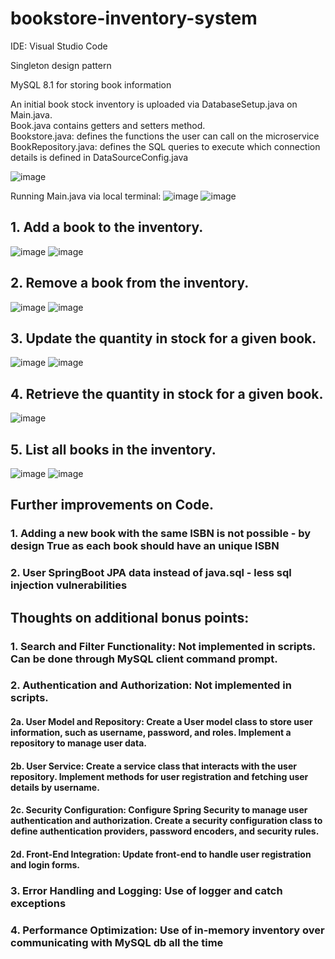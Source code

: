 # bookstore-inventory-system

IDE: Visual Studio Code

Singleton design pattern

MySQL 8.1 for storing book information

An initial book stock inventory is uploaded via DatabaseSetup.java on Main.java.\
Book.java contains getters and setters method.\
Bookstore.java: defines the functions the user can call on the microservice\
BookRepository.java: defines the SQL queries to execute which connection details is defined in DataSourceConfig.java

![image](https://github.com/JanetZhangXiaodan/bookstore-inventory-system/assets/15668158/56686501-4d7f-4da1-8f38-6196608fbad9)

Running Main.java via local terminal:
![image](https://github.com/JanetZhangXiaodan/bookstore-inventory-system/assets/15668158/9c6461d1-e8f0-43ff-86d6-72d9b1edc522)
![image](https://github.com/JanetZhangXiaodan/bookstore-inventory-system/assets/15668158/64559dfe-a3a5-4d9f-b5bf-1648d4e32338)


## 1. Add a book to the inventory.
![image](https://github.com/JanetZhangXiaodan/bookstore-inventory-system/assets/15668158/3a5ea1d7-d01d-420b-9352-b3c40460f0c0)
![image](https://github.com/JanetZhangXiaodan/bookstore-inventory-system/assets/15668158/d547accb-8f85-4f3c-a73e-abc1edbb0ea2)


## 2. Remove a book from the inventory.
![image](https://github.com/JanetZhangXiaodan/bookstore-inventory-system/assets/15668158/edb54ac9-abdc-409d-87db-62d3f5554c9e)
![image](https://github.com/JanetZhangXiaodan/bookstore-inventory-system/assets/15668158/b7b616f3-05f7-47c4-9a5c-235bd794608c)


## 3. Update the quantity in stock for a given book.
![image](https://github.com/JanetZhangXiaodan/bookstore-inventory-system/assets/15668158/75fec88f-9457-43b8-9d67-5e238aa82a87)
![image](https://github.com/JanetZhangXiaodan/bookstore-inventory-system/assets/15668158/c5fbd172-bbbd-45b4-bcae-d8db126e7226)


## 4. Retrieve the quantity in stock for a given book.
![image](https://github.com/JanetZhangXiaodan/bookstore-inventory-system/assets/15668158/9d3d6a4c-5a30-4636-87cf-9e71ec88acbd)

## 5. List all books in the inventory.
![image](https://github.com/JanetZhangXiaodan/bookstore-inventory-system/assets/15668158/21f6f7b6-9972-4b4e-8e7b-78e100a45d77)
![image](https://github.com/JanetZhangXiaodan/bookstore-inventory-system/assets/15668158/5e581911-7e8b-4460-99b3-08cfe68b27b9)


## Further improvements on Code.
### 1. Adding a new book with the same ISBN is not possible - by design True as each book should have an unique ISBN
### 2. User SpringBoot JPA data instead of java.sql - less sql injection vulnerabilities 


## Thoughts on additional bonus points:
### 1. Search and Filter Functionality: Not implemented in scripts. Can be done through MySQL client command prompt.
### 2. Authentication and Authorization: Not implemented in scripts.
#### 2a. User Model and Repository: Create a User model class to store user information, such as username, password, and roles. Implement a repository to manage user data.
#### 2b. User Service: Create a service class that interacts with the user repository. Implement methods for user registration and fetching user details by username.
#### 2c. Security Configuration: Configure Spring Security to manage user authentication and authorization. Create a security configuration class to define authentication providers, password encoders, and security rules.
#### 2d. Front-End Integration: Update front-end to handle user registration and login forms. 
### 3. Error Handling and Logging: Use of logger and catch exceptions
### 4. Performance Optimization: Use of in-memory inventory over communicating with MySQL db all the time
